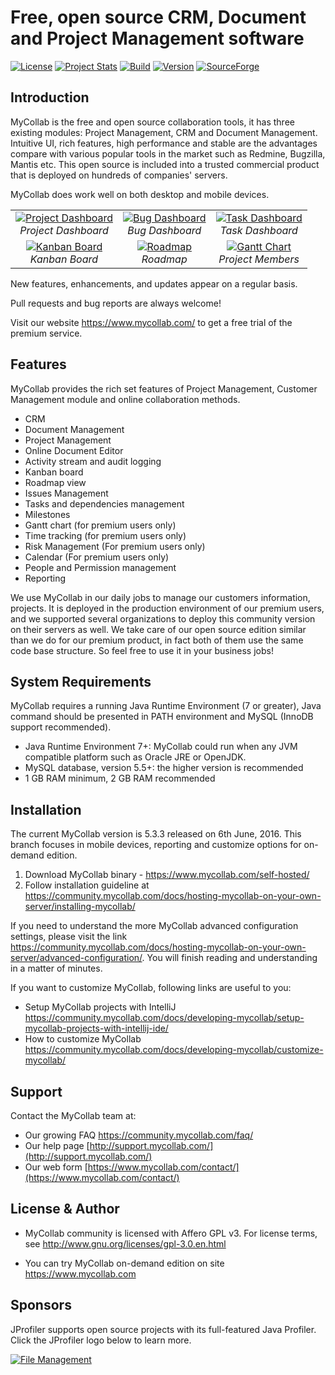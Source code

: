 # Free, open source CRM, Document and Project Management software
[![License](http://img.shields.io/badge/License-GPLv3-orange.svg)](http://www.gnu.org/copyleft/gpl.html) [![Project Stats](https://www.openhub.net/p/mycollab/widgets/project_thin_badge.gif)](https://www.openhub.net/p/mycollab) [![Build](https://travis-ci.org/MyCollab/mycollab.svg)](https://travis-ci.org/MyCollab/mycollab)
[![Version](https://img.shields.io/badge/Version-5.3.3-brightgreen.svg)](https://community.mycollab.com/)
[![SourceForge](https://img.shields.io/sourceforge/dt/mycollab.svg)](https://www.mycollab.com/ce-registration/)


## Introduction

MyCollab is the free and open source collaboration tools, it has three existing modules: Project Management, CRM and Document Management. Intuitive UI, rich features, high performance and stable are the advantages compare with various popular tools in the market such as Redmine, Bugzilla, Mantis etc. This open source is included into a trusted commercial product that is deployed on hundreds of companies' servers.

MyCollab does work well on both desktop and mobile devices.

<table>
  <tr>
    <td align="center">
      <a href="https://c2.staticflickr.com/2/1668/25912423433_a9d652f375_o.png" target="_blank" title="Project Dashboard">
        <img src="https://c2.staticflickr.com/2/1668/25912423433_710952b8f2.jpg" alt="Project Dashboard">
      </a>
      <br />
      <em>Project Dashboard</em>
    </td>
    <td align="center">
      <a href="https://c2.staticflickr.com/2/1599/25912415863_9df3386e77_o.png" target="_blank" title="Bug Dashboard">
        <img src="https://c2.staticflickr.com/2/1599/25912415863_c93075e925.jpg" alt="Bug Dashboard">
      </a>
      <br />
      <em>Bug Dashboard</em>
    </td>
    <td align="center">
    <a href="https://c2.staticflickr.com/2/1622/26489354656_7f312aa807_o.png" target="_blank" title="Task Dashboard">
      <img src="https://c2.staticflickr.com/2/1622/26489354656_0a8d987faa.jpg" alt="Task Dashboard">
    </a>
      <br />
      <em>Task Dashboard</em>
    </td>
  </tr>
  <tr>
    <td align="center">
    <a href="https://c2.staticflickr.com/2/1483/25912422783_391a2209e4_o.png" target="_blank" title="Kanban Board">
        <img src="https://c2.staticflickr.com/2/1483/25912422783_614dba0c9b.jpg" alt="Kanban Board">
      </a>
      <br />
      <em>Kanban Board</em>
    </td>
    <td align="center">
      <a href="https://c2.staticflickr.com/2/1696/26422968362_46842d4320_o.png" target="_blank" title="Roadmap">
        <img src="https://c2.staticflickr.com/2/1696/26422968362_12ea2e82f0.jpg" alt="Roadmap">
      </a>
      <br />
      <em>Roadmap</em>
    </td>
    <td align="center">
      <a href="https://c2.staticflickr.com/2/1474/26489353536_bc387724fd_o.png" target="_blank" title="Gantt Chart">
        <img src="https://c2.staticflickr.com/2/1474/26489353536_2547ec4e50.jpg" alt="Gantt Chart">
      </a>
      <br />
      <em>Project Members</em>
    </td>
  </tr>
</table>

New features, enhancements, and updates appear on a regular basis.

Pull requests and bug reports are always welcome!

Visit our website https://www.mycollab.com/ to get a free trial of the premium service.

## Features
MyCollab provides the rich set features of Project Management, Customer Management module and online collaboration methods.
  * CRM
  * Document Management
  * Project Management
  * Online Document Editor
  * Activity stream and audit logging
  * Kanban board
  * Roadmap view
  * Issues Management
  * Tasks and dependencies management
  * Milestones
  * Gantt chart (for premium users only)
  * Time tracking (for premium users only)
  * Risk Management (For premium users only)
  * Calendar (For premium users only)
  * People and Permission management
  * Reporting

We use MyCollab in our daily jobs to manage our customers information, projects. It is deployed in the production environment of our premium users, and we supported several organizations to deploy this community version on their servers as well. We take care of our open source edition similar than we do for our premium product, in fact both of them use the same code base structure. So feel free to use it in your business jobs!


## System Requirements
MyCollab requires a running Java Runtime Environment (7 or greater), Java command should be presented in PATH environment and MySQL (InnoDB support recommended).

* Java Runtime Environment 7+: MyCollab could run when any JVM compatible platform such as Oracle JRE or OpenJDK.
* MySQL database, version 5.5+: the higher version is recommended
* 1 GB RAM minimum, 2 GB RAM recommended

## Installation

The current MyCollab version is 5.3.3 released on 6th June, 2016. This branch focuses in mobile devices, reporting and customize options for on-demand edition.

1. Download MyCollab binary - https://www.mycollab.com/self-hosted/
2. Follow installation guideline at https://community.mycollab.com/docs/hosting-mycollab-on-your-own-server/installing-mycollab/

If you need to understand the more MyCollab advanced configuration settings, please visit the link https://community.mycollab.com/docs/hosting-mycollab-on-your-own-server/advanced-configuration/. You will finish reading and understanding in a matter of minutes.

If you want to customize MyCollab, following links are useful to you:
* Setup MyCollab projects with IntelliJ https://community.mycollab.com/docs/developing-mycollab/setup-mycollab-projects-with-intellij-ide/
* How to customize MyCollab https://community.mycollab.com/docs/developing-mycollab/customize-mycollab/

## Support
Contact the MyCollab team at:
* Our growing FAQ https://community.mycollab.com/faq/
* Our help page [http://support.mycollab.com/](http://support.mycollab.com/)
* Our web form [https://www.mycollab.com/contact/](https://www.mycollab.com/contact/)

## License & Author

* MyCollab community is licensed with Affero GPL v3. For license terms, see http://www.gnu.org/licenses/gpl-3.0.en.html

* You can try MyCollab on-demand edition on site https://www.mycollab.com

## Sponsors

JProfiler supports open source projects with its full-featured Java Profiler. Click the JProfiler logo below to learn more.

<a href="http://www.ej-technologies.com/products/jprofiler/overview.html" target="_blank" title="File Management">
  <img src="http://www.ej-technologies.com/images/product_banners/jprofiler_large.png" alt="File Management">
</a>
